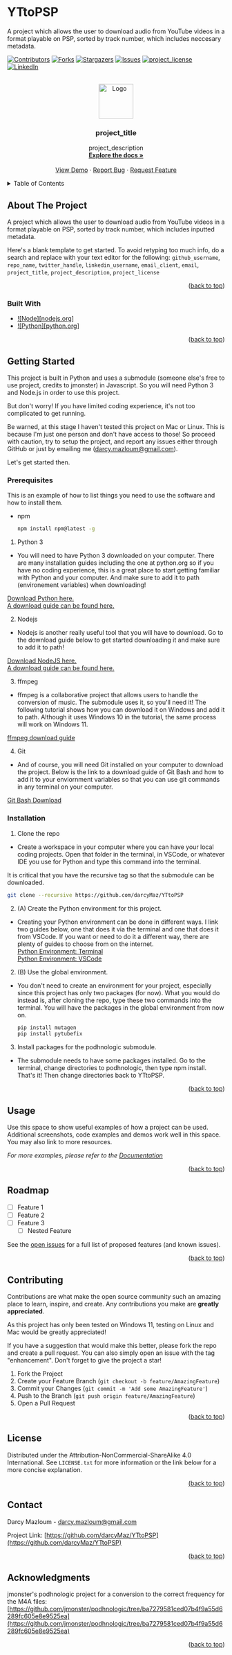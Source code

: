 # YTtoPSP
A project which allows the user to download audio from YouTube videos in a format playable on PSP, sorted by track number, which includes neccesary metadata.

<a id="readme-top"></a>


<!-- PROJECT SHIELDS -->
<!--
*** I'm using markdown "reference style" links for readability.
*** Reference links are enclosed in brackets [ ] instead of parentheses ( ).
*** See the bottom of this document for the declaration of the reference variables
*** for contributors-url, forks-url, etc. This is an optional, concise syntax you may use.
*** https://www.markdownguide.org/basic-syntax/#reference-style-links
-->
[![Contributors][contributors-shield]][contributors-url]
[![Forks][forks-shield]][forks-url]
[![Stargazers][stars-shield]][stars-url]
[![Issues][issues-shield]][issues-url]
[![project_license][license-shield]][license-url]
[![LinkedIn][linkedin-shield]][linkedin-url]



<!-- PROJECT LOGO -->
<br />
<div align="center">
  <a href="https://github.com/github_username/repo_name">
    <img src="images/logo.png" alt="Logo" width="80" height="80">
  </a>

<h3 align="center">project_title</h3>

  <p align="center">
    project_description
    <br />
    <a href="https://github.com/github_username/repo_name"><strong>Explore the docs »</strong></a>
    <br />
    <br />
    <a href="https://github.com/github_username/repo_name">View Demo</a>
    &middot;
    <a href="https://github.com/github_username/repo_name/issues/new?labels=bug&template=bug-report---.md">Report Bug</a>
    &middot;
    <a href="https://github.com/github_username/repo_name/issues/new?labels=enhancement&template=feature-request---.md">Request Feature</a>
  </p>
</div>



<!-- TABLE OF CONTENTS -->
<details>
  <summary>Table of Contents</summary>
  <ol>
    <li>
      <a href="#about-the-project">About The Project</a>
      <ul>
        <li><a href="#built-with">Built With</a></li>
      </ul>
    </li>
    <li>
      <a href="#getting-started">Getting Started</a>
      <ul>
        <li><a href="#prerequisites">Prerequisites</a></li>
        <li><a href="#installation">Installation</a></li>
      </ul>
    </li>
    <li><a href="#usage">Usage</a></li>
    <li><a href="#roadmap">Roadmap</a></li>
    <li><a href="#contributing">Contributing</a></li>
    <li><a href="#license">License</a></li>
    <li><a href="#contact">Contact</a></li>
    <li><a href="#acknowledgments">Acknowledgments</a></li>
  </ol>
</details>



<!-- ABOUT THE PROJECT -->
## About The Project

A project which allows the user to download audio from YouTube videos in a format playable on PSP, sorted by track number, which includes inputted metadata.

Here's a blank template to get started. To avoid retyping too much info, do a search and replace with your text editor for the following: `github_username`, `repo_name`, `twitter_handle`, `linkedin_username`, `email_client`, `email`, `project_title`, `project_description`, `project_license`

<p align="right">(<a href="#readme-top">back to top</a>)</p>



### Built With

* [![Node][nodejs.org]][Next-url]
* [![Python][python.org]][React-url]

<p align="right">(<a href="#readme-top">back to top</a>)</p>



<!-- GETTING STARTED -->
## Getting Started

This project is built in Python and uses a submodule (someone else's free to use project, credits to jmonster) in Javascript. So you will need Python 3 and Node.js in order to use this project.

But don't worry! If you have limited coding experience, it's not too complicated to get running.

Be warned, at this stage I haven't tested this project on Mac or Linux. This is because I'm just one person and don't have access to those! So proceed with caution, try to setup the project, and report any issues either through GitHub or just by emailing me (darcy.mazloum@gmail.com).

Let's get started then.


### Prerequisites

This is an example of how to list things you need to use the software and how to install them.
* npm
  ```sh
  npm install npm@latest -g
  ```

1. Python 3
* You will need to have Python 3 downloaded on your computer. There are many installation guides including the one at python.org so if you have no coding experience, this is a great place to start getting familiar with Python and your computer. And make sure to add it to path (environement variables) when downloading!  
  
<a href="https://www.python.org/downloads/"> Download Python here. </a>  
<a href="https://www.digitalocean.com/community/tutorials/install-python-windows-10"> A download guide can be found here. </a> 
  
2. Nodejs
* Nodejs is another really useful tool that you will have to download. Go to the download guide below to get started downloading it and make sure to add it to path!  
  
<a href="https://nodejs.org/en/download"> Download NodeJS here. </a>  
<a href="https://www.digitalocean.com/community/tutorials/node-js-environment-setup-node-js-installation"> A download guide can be found here. </a>  
  
3. ffmpeg
* ffmpeg is a collaborative project that allows users to handle the conversion of music. The submodule uses it, so you'll need it! The following tutorial shows how you can download it on Windows and add it to path. Although it uses Windows 10 in the tutorial, the same process will work on Windows 11.  
  
<a href="https://phoenixnap.com/kb/ffmpeg-windows"> ffmpeg download guide </a>  
  
4. Git
* And of course, you will need Git installed on your computer to download the project. Below is the link to a download guide of Git Bash and how to add it to your enviornment variables so that you can use git commands in any terminal on your computer.  
  
<a href="https://www.w3schools.com/git/git_install.asp?remote=github"> Git Bash Download </a>  

### Installation

1. Clone the repo
* Create a workspace in your computer where you can have your local coding projects. Open that folder in the terminal, in VSCode, or whatever IDE you use for Python and type this command into the terminal.

It is critical that you have the recursive tag so that the submodule can be downloaded.

   ```sh
   git clone --recursive https://github.com/darcyMaz/YTtoPSP
   ```

2. (A) Create the Python environment for this project.
* Creating your Python environment can be done in different ways. I link two guides below, one that does it via the terminal and one that does it from VSCode. If you want or need to do it a different way, there are plenty of guides to choose from on the internet.  
<a href="https://www.w3schools.com/python/python_virtualenv.asp"> Python Environment: Terminal </a>  
<a href="https://code.visualstudio.com/docs/python/environments"> Python Environment: VSCode </a>  
  
2. (B) Use the global environment.
* You don't need to create an environment for your project, especially since this project has only two packages (for now). What you would do instead is, after cloning the repo, type these two commands into the terminal. You will have the packages in the global environment from now on.
    ```sh
    pip install mutagen
    pip install pytubefix
    ```

3. Install packages for the podhnologic submodule.
* The submodule needs to have some packages installed. Go to the terminal, change directories to podhnologic, then type npm install. That's it! Then change directories back to YTtoPSP.  
  
<p align="right">(<a href="#readme-top">back to top</a>)</p>  



<!-- USAGE EXAMPLES -->
## Usage

Use this space to show useful examples of how a project can be used. Additional screenshots, code examples and demos work well in this space. You may also link to more resources.

_For more examples, please refer to the [Documentation](https://example.com)_

<p align="right">(<a href="#readme-top">back to top</a>)</p>



<!-- ROADMAP -->
## Roadmap

- [ ] Feature 1
- [ ] Feature 2
- [ ] Feature 3
    - [ ] Nested Feature

See the [open issues](https://github.com/github_username/repo_name/issues) for a full list of proposed features (and known issues).

<p align="right">(<a href="#readme-top">back to top</a>)</p>



<!-- CONTRIBUTING -->
## Contributing

Contributions are what make the open source community such an amazing place to learn, inspire, and create. Any contributions you make are **greatly appreciated**.

As this project has only been tested on Windows 11, testing on Linux and Mac would be greatly appreciated!

If you have a suggestion that would make this better, please fork the repo and create a pull request. You can also simply open an issue with the tag "enhancement".
Don't forget to give the project a star!

1. Fork the Project
2. Create your Feature Branch (`git checkout -b feature/AmazingFeature`)
3. Commit your Changes (`git commit -m 'Add some AmazingFeature'`)
4. Push to the Branch (`git push origin feature/AmazingFeature`)
5. Open a Pull Request

<p align="right">(<a href="#readme-top">back to top</a>)</p>



<!-- LICENSE -->
## License

Distributed under the Attribution-NonCommercial-ShareAlike 4.0 International. See `LICENSE.txt` for more information or the link below for a more concise explanation.

<a href="https://creativecommons.org/licenses/by-nc-sa/4.0/deed.en">

<p align="right">(<a href="#readme-top">back to top</a>)</p>



<!-- CONTACT -->
## Contact

Darcy Mazloum - darcy.mazloum@gmail.com

Project Link: [https://github.com/darcyMaz/YTtoPSP](https://github.com/darcyMaz/YTtoPSP)

<p align="right">(<a href="#readme-top">back to top</a>)</p>



<!-- ACKNOWLEDGMENTS -->
## Acknowledgments

jmonster's podhnologic project for a conversion to the correct frequency for the M4A files: [https://github.com/jmonster/podhnologic/tree/ba7279581ced07b4f9a55d6289fc605e8e9525ea](https://github.com/jmonster/podhnologic/tree/ba7279581ced07b4f9a55d6289fc605e8e9525ea)

<p align="right">(<a href="#readme-top">back to top</a>)</p>



<!-- MARKDOWN LINKS & IMAGES -->
<!-- https://www.markdownguide.org/basic-syntax/#reference-style-links -->
[contributors-shield]: https://img.shields.io/github/contributors/github_username/repo_name.svg?style=for-the-badge
[contributors-url]: https://github.com/github_username/repo_name/graphs/contributors
[forks-shield]: https://img.shields.io/github/forks/github_username/repo_name.svg?style=for-the-badge
[forks-url]: https://github.com/github_username/repo_name/network/members
[stars-shield]: https://img.shields.io/github/stars/github_username/repo_name.svg?style=for-the-badge
[stars-url]: https://github.com/github_username/repo_name/stargazers
[issues-shield]: https://img.shields.io/github/issues/github_username/repo_name.svg?style=for-the-badge
[issues-url]: https://github.com/github_username/repo_name/issues
[license-shield]: https://img.shields.io/github/license/github_username/repo_name.svg?style=for-the-badge
[license-url]: https://github.com/github_username/repo_name/blob/master/LICENSE.txt
[linkedin-shield]: https://img.shields.io/badge/-LinkedIn-black.svg?style=for-the-badge&logo=linkedin&colorB=555
[linkedin-url]: https://linkedin.com/in/linkedin_username
[product-screenshot]: images/screenshot.png
[Next.js]: https://img.shields.io/badge/next.js-000000?style=for-the-badge&logo=nextdotjs&logoColor=white
[Next-url]: https://nextjs.org/
[React.js]: https://img.shields.io/badge/React-20232A?style=for-the-badge&logo=react&logoColor=61DAFB
[React-url]: https://reactjs.org/
[Vue.js]: https://img.shields.io/badge/Vue.js-35495E?style=for-the-badge&logo=vuedotjs&logoColor=4FC08D
[Vue-url]: https://vuejs.org/
[Angular.io]: https://img.shields.io/badge/Angular-DD0031?style=for-the-badge&logo=angular&logoColor=white
[Angular-url]: https://angular.io/
[Svelte.dev]: https://img.shields.io/badge/Svelte-4A4A55?style=for-the-badge&logo=svelte&logoColor=FF3E00
[Svelte-url]: https://svelte.dev/
[Laravel.com]: https://img.shields.io/badge/Laravel-FF2D20?style=for-the-badge&logo=laravel&logoColor=white
[Laravel-url]: https://laravel.com
[Bootstrap.com]: https://img.shields.io/badge/Bootstrap-563D7C?style=for-the-badge&logo=bootstrap&logoColor=white
[Bootstrap-url]: https://getbootstrap.com
[JQuery.com]: https://img.shields.io/badge/jQuery-0769AD?style=for-the-badge&logo=jquery&logoColor=white
[JQuery-url]: https://jquery.com 